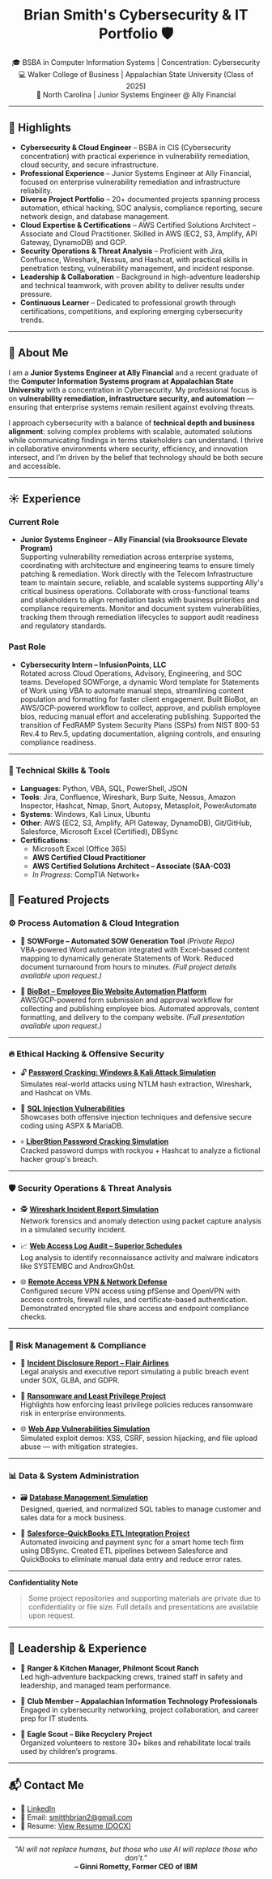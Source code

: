 <h1 align="center">Brian Smith's Cybersecurity & IT Portfolio 🛡️</h1>
<p align="center">
  🎓 BSBA in Computer Information Systems | Concentration: Cybersecurity <br>
  💻 Walker College of Business | Appalachian State University (Class of 2025) <br>
  📍 North Carolina | Junior Systems Engineer @ Ally Financial
</p>

---

## 🌟 Highlights

- **Cybersecurity & Cloud Engineer** – BSBA in CIS (Cybersecurity concentration) with practical experience in vulnerability remediation, cloud security, and secure infrastructure.  
- **Professional Experience** – Junior Systems Engineer at Ally Financial, focused on enterprise vulnerability remediation and infrastructure reliability.  
- **Diverse Project Portfolio** – 20+ documented projects spanning process automation, ethical hacking, SOC analysis, compliance reporting, secure network design, and database management.  
- **Cloud Expertise & Certifications** – AWS Certified Solutions Architect – Associate and Cloud Practitioner. Skilled in AWS (EC2, S3, Amplify, API Gateway, DynamoDB) and GCP.  
- **Security Operations & Threat Analysis** – Proficient with Jira, Confluence, Wireshark, Nessus, and Hashcat, with practical skills in penetration testing, vulnerability management, and incident response.  
- **Leadership & Collaboration** – Background in high-adventure leadership and technical teamwork, with proven ability to deliver results under pressure.  
- **Continuous Learner** – Dedicated to professional growth through certifications, competitions, and exploring emerging cybersecurity trends.  

---

## 🔹 About Me

I am a **Junior Systems Engineer at Ally Financial** and a recent graduate of the **Computer Information Systems program at Appalachian State University** with a concentration in Cybersecurity. My professional focus is on **vulnerability remediation, infrastructure security, and automation** — ensuring that enterprise systems remain resilient against evolving threats.  

I approach cybersecurity with a balance of **technical depth and business alignment**: solving complex problems with scalable, automated solutions while communicating findings in terms stakeholders can understand. I thrive in collaborative environments where security, efficiency, and innovation intersect, and I’m driven by the belief that technology should be both secure and accessible.   

---

## ☀️ Experience  

### Current Role  
- **Junior Systems Engineer – Ally Financial (via Brooksource Elevate Program)**  
  Supporting vulnerability remediation across enterprise systems, coordinating with architecture and engineering teams to ensure timely patching & remediation.
  Work directly with the Telecom Infrastructure team to maintain secure, reliable, and scalable systems supporting Ally's critical business operations.
  Collaborate with cross-functional teams and stakeholders to align remediation tasks with business priorities and compliance requirements.
  Monitor and document system vulnerabilities, tracking them through remediation lifecycles to support audit readiness and regulatory standards. 
   

### Past Role  
- **Cybersecurity Intern – InfusionPoints, LLC**  
  Rotated across Cloud Operations, Advisory, Engineering, and SOC teams.
  Developed SOWForge, a dynamic Word template for Statements of Work using VBA to automate manual steps, streamlining content population and formatting for faster client engagement.
  Built BioBot, an AWS/GCP-powered workflow to collect, approve, and publish employee bios, reducing manual effort and accelerating publishing.
  Supported the transition of FedRAMP System Security Plans (SSPs) from NIST 800-53 Rev.4 to Rev.5, updating documentation, aligning controls, and ensuring compliance readiness.  

---

### 🧠 Technical Skills & Tools

- **Languages**: Python, VBA, SQL, PowerShell, JSON  
- **Tools**: Jira, Confluence, Wireshark, Burp Suite, Nessus, Amazon Inspector, Hashcat, Nmap, Snort, Autopsy, Metasploit, PowerAutomate  
- **Systems**: Windows, Kali Linux, Ubuntu  
- **Other**: AWS (EC2, S3, Amplify, API Gateway, DynamoDB), Git/GitHub, Salesforce, Microsoft Excel (Certified), DBSync  
- **Certifications**:  
  - Microsoft Excel (Office 365)  
  - **AWS Certified Cloud Practitioner**  
  - **AWS Certified Solutions Architect – Associate (SAA-C03)**  
  - _In Progress_: CompTIA Network+



## 📂 Featured Projects  

### ⚙️ Process Automation & Cloud Integration  
- 📝 **SOWForge – Automated SOW Generation Tool** *(Private Repo)*  
  VBA-powered Word automation integrated with Excel-based content mapping to dynamically generate Statements of Work. Reduced document turnaround from hours to minutes. *(Full project details available upon request.)*  

- 🤖 [**BioBot – Employee Bio Website Automation Platform**](https://github.com/smitthbrian/BioBot)  
  AWS/GCP-powered form submission and approval workflow for collecting and publishing employee bios. Automated approvals, content formatting, and delivery to the company website. *(Full presentation available upon request.)*  

---

### 🔥 Ethical Hacking & Offensive Security  
- 🔓 [**Password Cracking: Windows & Kali Attack Simulation**](https://github.com/smitthbrian/Password-Cracking)  
  Simulates real-world attacks using NTLM hash extraction, Wireshark, and Hashcat on VMs.  

- 🩻 [**SQL Injection Vulnerabilities**](https://github.com/smitthbrian/SQL-Injection-Vulnerabilities)  
  Showcases both offensive injection techniques and defensive secure coding using ASPX & MariaDB.  

- 💀 [**Liber8tion Password Cracking Simulation**](https://github.com/smitthbrian/Network-Traffic-Analysis)  
  Cracked password dumps with rockyou + Hashcat to analyze a fictional hacker group's breach.  

---

### 🛡️ Security Operations & Threat Analysis  
- 🕵️ [**Wireshark Incident Report Simulation**](https://github.com/smitthbrian/Wireshark-Incident-Report-)  
  Network forensics and anomaly detection using packet capture analysis in a simulated security incident.  

- 📈 [**Web Access Log Audit – Superior Schedules**](https://github.com/smitthbrian/Password-Audit-Simulation)  
  Log analysis to identify reconnaissance activity and malware indicators like SYSTEMBC and AndroxGh0st.  

- 🌐 [**Remote Access VPN & Network Defense**](https://github.com/smitthbrian/VPN)  
  Configured secure VPN access using pfSense and OpenVPN with access controls, firewall rules, and certificate-based authentication. Demonstrated encrypted file share access and endpoint compliance checks.  

---

### 🚨 Risk Management & Compliance  
- 🧾 [**Incident Disclosure Report – Flair Airlines**](https://github.com/smitthbrian/Incident-Disclosure-Mock-Report)  
  Legal analysis and executive report simulating a public breach event under SOX, GLBA, and GDPR.  

- 🦠 [**Ransomware and Least Privilege Project**](https://github.com/smitthbrian/Ransomware-and-Least-Privilege-Project)  
  Highlights how enforcing least privilege policies reduces ransomware risk in enterprise environments.  

- 🌐 [**Web App Vulnerabilities Simulation**](https://github.com/smitthbrian/XSS-CSRF-Session-Hijacking-and-Malicious-File-Uploads)  
  Simulated exploit demos: XSS, CSRF, session hijacking, and file upload abuse — with mitigation strategies.  

---

### 📊 Data & System Administration  
- 🗃️ [**Database Management Simulation**](https://github.com/smitthbrian/Database-Management---Cumulative-MySQL-Code)  
  Designed, queried, and normalized SQL tables to manage customer and sales data for a mock business.  

- 🔄 [**Salesforce–QuickBooks ETL Integration Project**](https://github.com/smitthbrian/ETL-Project)  
  Automated invoicing and payment sync for a smart home tech firm using DBSync. Created ETL pipelines between Salesforce and QuickBooks to eliminate manual data entry and reduce error rates.  

---

**Confidentiality Note**  
> Some project repositories and supporting materials are private due to confidentiality or file size. Full details and presentations are available upon request.

---

## 💼 Leadership & Experience

- 🧭 **Ranger & Kitchen Manager, Philmont Scout Ranch**  
  Led high-adventure backpacking crews, trained staff in safety and leadership, and managed team performance.

- 🧠 **Club Member – Appalachian Information Technology Professionals**  
  Engaged in cybersecurity networking, project collaboration, and career prep for IT students.

- 🚴 **Eagle Scout – Bike Recyclery Project**  
  Organized volunteers to restore 30+ bikes and rehabilitate local trails used by children’s programs.

---

## 📬 Contact Me

- 🔗 [LinkedIn](https://www.linkedin.com/in/briansmith2025/)
- 📧 Email: smitthbrian2@gmail.com
- 💼 Resume: [View Resume (DOCX)](https://github.com/smitthbrian/BrianSmithResume/blob/main/BrianSmith_Resume_IP.docx)

---

<p align="center">
  <i>"AI will not replace humans, but those who use AI will replace those who don't."</i><br>
  <b>– Ginni Rometty, Former CEO of IBM</b>
</p>
